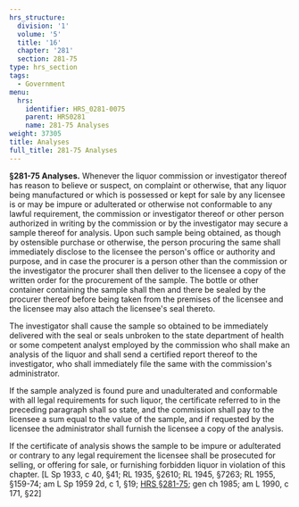 ```yaml
---
hrs_structure:
  division: '1'
  volume: '5'
  title: '16'
  chapter: '281'
  section: 281-75
type: hrs_section
tags:
  - Government
menu:
  hrs:
    identifier: HRS_0281-0075
    parent: HRS0281
    name: 281-75 Analyses
weight: 37305
title: Analyses
full_title: 281-75 Analyses
---
```

**§281-75 Analyses.** Whenever the liquor commission or investigator thereof has reason to believe or suspect, on complaint or otherwise, that any liquor being manufactured or which is possessed or kept for sale by any licensee is or may be impure or adulterated or otherwise not conformable to any lawful requirement, the commission or investigator thereof or other person authorized in writing by the commission or by the investigator may secure a sample thereof for analysis. Upon such sample being obtained, as though by ostensible purchase or otherwise, the person procuring the same shall immediately disclose to the licensee the person's office or authority and purpose, and in case the procurer is a person other than the commission or the investigator the procurer shall then deliver to the licensee a copy of the written order for the procurement of the sample. The bottle or other container containing the sample shall then and there be sealed by the procurer thereof before being taken from the premises of the licensee and the licensee may also attach the licensee's seal thereto.

The investigator shall cause the sample so obtained to be immediately delivered with the seal or seals unbroken to the state department of health or some competent analyst employed by the commission who shall make an analysis of the liquor and shall send a certified report thereof to the investigator, who shall immediately file the same with the commission's administrator.

If the sample analyzed is found pure and unadulterated and conformable with all legal requirements for such liquor, the certificate referred to in the preceding paragraph shall so state, and the commission shall pay to the licensee a sum equal to the value of the sample, and if requested by the licensee the administrator shall furnish the licensee a copy of the analysis.

If the certificate of analysis shows the sample to be impure or adulterated or contrary to any legal requirement the licensee shall be prosecuted for selling, or offering for sale, or furnishing forbidden liquor in violation of this chapter. [L Sp 1933, c 40, §41; RL 1935, §2610; RL 1945, §7263; RL 1955, §159-74; am L Sp 1959 2d, c 1, §19; [HRS §281-75](/title-16/chapter-281/section-281-75/); gen ch 1985; am L 1990, c 171, §22]
